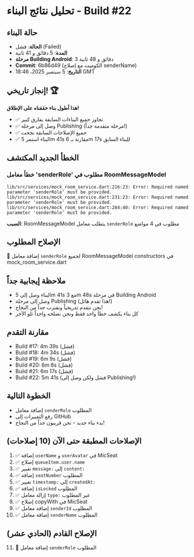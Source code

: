 # تحليل نتائج البناء - Build #22

## حالة البناء
- **الحالة**: فشل (Failed)
- **المدة**: 5 دقائق و 41 ثانية
- **مرحلة Building Android**: 3 دقائق و 48 ثانية
- **Commit**: 6b86d49 (الكوميت مع إصلاح senderName)
- **التاريخ**: 5 سبتمبر 2025، 18:46 GMT

## إنجاز تاريخي! 🏆
**هذا أطول بناء حققناه على الإطلاق!**
- ✅ تجاوز جميع البناءات السابقة بفارق كبير
- ✅ وصل إلى مرحلة Publishing (مرحلة متقدمة جداً!)
- ✅ جميع الإصلاحات السابقة نجحت
- ✅ البناء استمر 5m 41s مقارنة بـ 6m 17s للبناء السابق

## الخطأ الجديد المكتشف

### خطأ معامل 'senderRole' مطلوب في RoomMessageModel
```
lib/src/services/mock_room_service.dart:216:23: Error: Required named parameter 'senderRole' must be provided.
lib/src/services/mock_room_service.dart:231:23: Error: Required named parameter 'senderRole' must be provided.
lib/src/services/mock_room_service.dart:284:40: Error: Required named parameter 'senderRole' must be provided.
```

**السبب**: RoomMessageModel يتطلب معامل `senderRole` مطلوب في 4 مواضع

## الإصلاح المطلوب
🔧 إضافة معامل `senderRole` لجميع RoomMessageModel constructors في mock_room_service.dart

## ملاحظة إيجابية جداً
- البناء وصل إلى 5m 41s مع 3m 48s في مرحلة Building Android
- وصل إلى مرحلة Publishing (هذا تقدم هائل!)
- نحن نتقدم تدريجياً ونقترب جداً من النجاح!
- كل بناء يكشف خطأ واحد فقط ونحن نصلحه واحداً تلو الآخر

## مقارنة التقدم
- Build #17: 4m 39s (فشل)
- Build #18: 4m 34s (فشل)
- Build #19: 6m 9s (فشل)
- Build #20: 6m 8s (فشل)
- Build #21: 6m 17s (فشل)
- Build #22: 5m 41s (فشل ولكن وصل إلى Publishing!)

## الخطوة التالية
- إضافة معامل `senderRole` المطلوب
- رفع التغييرات إلى GitHub
- بدء بناء جديد - نحن قريبون جداً من النجاح!

## الإصلاحات المطبقة حتى الآن (10 إصلاحات)
1. ✅ إضافة `userName` و `userAvatar` في MicSeat
2. ✅ إصلاح `queueItem.user.name`
3. ✅ تغيير `message:` إلى `content:`
4. ✅ إضافة `seatNumber` المطلوب
5. ✅ تغيير `timestamp:` إلى `createdAt:`
6. ✅ إضافة `isLocked` المطلوب
7. ✅ إزالة معامل `type:` غير المطلوب
8. ✅ إصلاح copyWith في MicSeat
9. ✅ إضافة معامل `senderId` المطلوب
10. ✅ إضافة معامل `senderName` المطلوب

## الإصلاح القادم (الحادي عشر)
11. 🔧 إضافة معامل `senderRole` المطلوب

